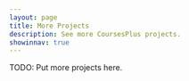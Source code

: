 ```yaml
---
layout: page
title: More Projects
description: See more CoursesPlus projects.
showinnav: true
---
```

TODO: Put more projects here.